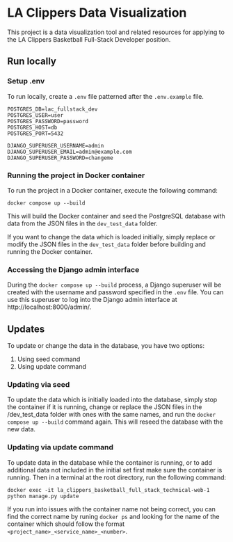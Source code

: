 # LA Clippers Data Visualization 

This project is a data visualization tool and related resources for applying to the LA Clippers Basketball Full-Stack Developer position.

## Run locally

### Setup .env

To run locally, create a `.env` file patterned after the `.env.example` file.

```
POSTGRES_DB=lac_fullstack_dev
POSTGRES_USER=user
POSTGRES_PASSWORD=password
POSTGRES_HOST=db
POSTGRES_PORT=5432

DJANGO_SUPERUSER_USERNAME=admin
DJANGO_SUPERUSER_EMAIL=admin@example.com
DJANGO_SUPERUSER_PASSWORD=changeme
```

### Running the project in Docker container

To run the project in a Docker container, execute the following command:

```
docker compose up --build
```

This will build the Docker container and seed the PostgreSQL database with data from the JSON files in the `dev_test_data` folder.

If you want to change the data which is loaded initially, simply replace or modify the JSON files in the `dev_test_data` folder before building and running the Docker container.

### Accessing the Django admin interface

During the `docker compose up --build` process, a Django superuser will be created with the username and password specified in the `.env` file. You can use this superuser to log into the Django admin interface at http://localhost:8000/admin/.

## Updates

To update or change the data in the database, you have two options:
1. Using seed command
2. Using update command

### Updating via seed

To update the data which is initially loaded into the database, simply stop the container if it is running, change or replace the JSON files in the /dev_test_data folder with ones with the same names, and run the `docker compose up --build` command again. This will reseed the database with the new data.

### Updating via update command

To update data in the database while the container is running, or to add additional data not included in the initial set first make sure the container is running. Then in a terminal at the root directory, run the following command:

```
docker exec -it la_clippers_basketball_full_stack_technical-web-1 python manage.py update
```

If you run into issues with the container name not being correct, you can find the correct name by runing `docker ps` and looking for the name of the container which should follow the format `<project_name>_<service_name>_<number>`.
